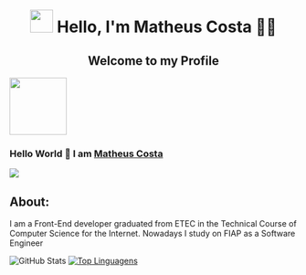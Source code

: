 <center></center>

<h1 align="center"> <img height="40px" widht="40px" src="https://i.gifer.com/origin/08/089af74235a38edcc7b433321f0a5472_w200.gif"/> Hello, I'm Matheus Costa 👨‍💻 </h1>
 <h2 align="center">Welcome to my Profile</h2>
 <img display="center" width="100px" src="https://i.pinimg.com/originals/2b/f5/20/2bf52068d4472114de09bb2734a70f2e.gif">
</p>

### Hello World 👋 I am [Matheus Costa](https://github.com/MatheusCosta616)



<img src="http://views.whatilearened.today/views/github/MatheusCosta616/views.svg"/>

</br>
<h2 align="left">About:</h2>
<p>I am a Front-End developer graduated from ETEC in the Technical Course of Computer Science for the Internet. Nowadays I study on FIAP as a Software Engineer</p>


![GitHub Stats](https://github-readme-stats.vercel.app/api?username=MatheusCosta616&theme=tokyonight)
[![Top Linguagens](https://github-readme-stats.vercel.app/api/top-langs/?username=MatheusCosta616&layout=tokyonight)](https://github.com/anuraghazra/github-readme-stats)


